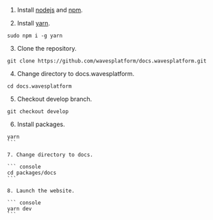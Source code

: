 1. Install [nodejs](https://nodejs.org) and [npm](https://www.npmjs.com/get-npm).

2. Install [yarn](https://yarnpkg.com/en/docs/install).

``` console
sudo npm i -g yarn
```

3. Clone the repository.

``` console
git clone https://github.com/wavesplatform/docs.wavesplatform.git
```

4. Change directory to docs.wavesplatform.

``` console
cd docs.wavesplatform
```

5. Checkout develop branch.

``` console
git checkout develop
```

6. Install packages.

```` console
yarn
```

7. Change directory to docs.

``` console
cd packages/docs
```

8. Launch the website.

``` console
yarn dev
```
